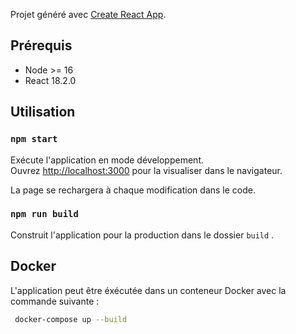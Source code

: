 Projet généré avec [Create React App](https://github.com/facebook/create-react-app).

## Prérequis

* Node >= 16
* React 18.2.0

## Utilisation

### `npm start`

Exécute l'application en mode développement.  
Ouvrez [http://localhost:3000](http://localhost:3000) pour la visualiser dans le navigateur.

La page se rechargera à chaque modification dans le code.  

### `npm run build`

Construit l'application pour la production dans le dossier `build` .  

## Docker

L'application peut être éxécutée dans un conteneur Docker avec la commande suivante :

``` bash
 docker-compose up --build
```